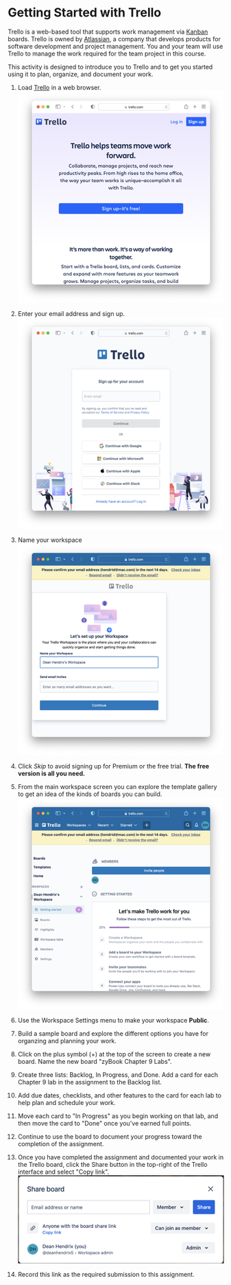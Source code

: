 # Getting Started with Trello

Trello is a web-based tool that supports work management via
[Kanban](https://en.wikipedia.org/wiki/Kanban_board) boards. Trello is owned by
[Atlassian](https://www.atlassian.com/), a company that develops products for
software development and project management. You and your team will use Trello
to manage the work required for the team project in this course.

This activity is designed to introduce you to Trello and to get you started
using it to plan, organize, and document your work.

1. Load [Trello](http://trello.com) in a web browser. ![](img/trello.png)

1. Enter your email address and sign up. ![](img/sign-up.png) 

1. Name your workspace ![workspace](img/workspace.png)

1. Click *Skip* to avoid signing up for Premium or the free trial. **The free
   version is all you need.**

1. From the main workspace screen you can explore the template gallery to get an
   idea of the kinds of boards you can build. 
   ![](img/home.png)

1. Use the Workspace Settings menu to make your workspace **Public**.

1. Build a sample board and explore the different options you have for organzing
   and planning your work.

1. Click on the plus symbol (+) at the top of the screen to create a new board.
   Name the new board "zyBook Chapter 9 Labs".

1. Create three lists: Backlog, In Progress, and Done. Add a card for each
   Chapter 9 lab in the assignment to the Backlog list.

1. Add due dates, checklists, and other features to the card for each lab to
   help plan and schedule your work.

1. Move each card to "In Progress" as you begin working on that lab, and then
   move the card to "Done" once you've earned full points.

1. Continue to use the board to document your progress toward the completion of
   the assignment.

1. Once you have completed the assignment and documented your work in the Trello
   board, click the Share button in the top-right of the Trello interface and
   select "Copy link". 
   ![](img/share.png)

1. Record this link as the required submission to this assignment.

